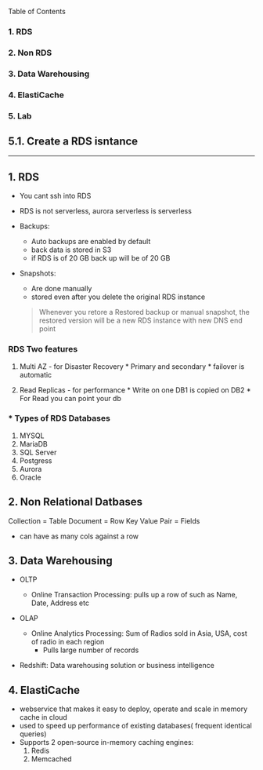 
Table of Contents
### 1. RDS
### 2. Non RDS
### 3. Data Warehousing
### 4. ElastiCache
### 5. Lab
  ## 5.1. Create a RDS isntance
  
***************************

## 1.  RDS
* You cant ssh into RDS
* RDS is not serverless, aurora serverless is serverless
* Backups:
  * Auto backups are enabled by default
  * back data is stored in S3
  * if RDS is of 20 GB back up will be of 20 GB
* Snapshots:
  * Are done manually
  * stored even after you delete the original RDS instance
  
  > Whenever you retore a Restored backup or manual snapshot, the restored version will be a new RDS instance with new DNS end point
  
### RDS Two features
  
  1. Multi AZ - for Disaster Recovery
    * Primary and secondary
    * failover is automatic
  
  2. Read Replicas - for performance
    * Write on one DB1 is copied on DB2
    * For Read you can point your db 

### * Types of RDS Databases
  1. MYSQL
  2. MariaDB
  3. SQL Server
  4. Postgress
  5. Aurora
  6. Oracle
 

## 2. Non Relational Datbases
    
   Collection     = Table
   Document       = Row
   Key Value Pair = Fields
  
  * can have as many cols against a row
  
## 3. Data Warehousing
  * OLTP 
    * Online Transaction Processing: pulls up a row of such as Name, Date, Address etc
  
  * OLAP
    * Online Analytics Processing: Sum of Radios sold in Asia, USA, cost of radio in each region
      * Pulls large number of records
  
  * Redshift: Data warehousing solution or business intelligence
  
## 4. ElastiCache
  * webservice that makes it easy to deploy, operate and scale in memory cache in cloud
  * used to speed up performance of existing databases( frequent identical queries)
  * Supports 2 open-source in-memory caching engines:
     1. Redis
     2. Memcached
